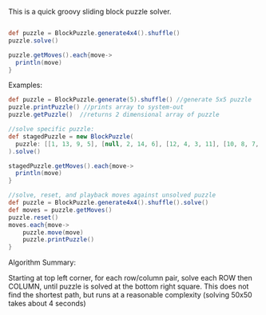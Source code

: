 This is a quick groovy sliding block puzzle solver.

```groovy

def puzzle = BlockPuzzle.generate4x4().shuffle()
puzzle.solve()

puzzle.getMoves().each{move->
  println(move)
}

```

Examples:
```groovy
def puzzle = BlockPuzzle.generate(5).shuffle() //generate 5x5 puzzle
puzzle.printPuzzle() //prints array to system-out
puzzle.getPuzzle()  //returns 2 dimensional array of puzzle

//solve specific puzzle:
def stagedPuzzle = new BlockPuzzle(
  puzzle: [[1, 13, 9, 5], [null, 2, 14, 6], [12, 4, 3, 11], [10, 8, 7, 15]]
).solve()

stagedPuzzle.getMoves().each{move->
  println(move)
}

//solve, reset, and playback moves against unsolved puzzle
def puzzle = BlockPuzzle.generate4x4().shuffle().solve()
def moves = puzzle.getMoves()
puzzle.reset()
moves.each{move->
    puzzle.move(move)
    puzzle.printPuzzle()
}

```

Algorithm Summary:

Starting at top left corner, for each row/column pair, solve each ROW then COLUMN, until puzzle is solved at the bottom right square.  This does not find the shortest path, but runs at a reasonable complexity (solving 50x50 takes about 4 seconds)
